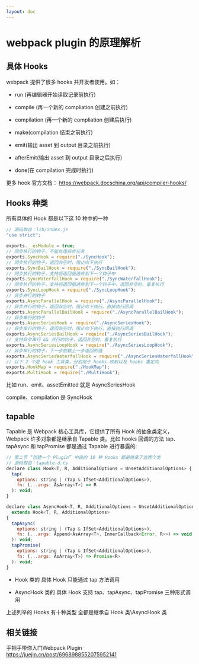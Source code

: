 ```yaml
---
layout: doc
---
```


# webpack plugin 的原理解析

## 具体 Hooks

webpack 提供了很多 hooks 共开发者使用。如：

- run (再编辑器开始读取记录前执行)

- compile (再一个新的 compliation 创建之前执行)

- compilation (再一个新的 compliation 创建后执行)

- make(compilation 结束之前执行)

- emit(输出 asset 到 output 目录之前执行)

- afterEmit(输出 asset 到 output 目录之后执行)

- done(在 compilation 完成时执行)

更多 hook 官方文档：
https://webpack.docschina.org/api/compiler-hooks/

## Hooks 种类

所有具体的 Hook 都是以下这 10 种中的一种

```js
// 源码取自：lib/index.js
"use strict";

exports.__esModule = true;
// 同步执行的钩子，不能处理异步任务
exports.SyncHook = require("./SyncHook");
// 同步执行的钩子，返回非空时，阻止向下执行
exports.SyncBailHook = require("./SyncBailHook");
// 同步执行的钩子，支持将返回值透传到下一个钩子中
exports.SyncWaterfallHook = require("./SyncWaterfallHook");
// 同步执行的钩子，支持将返回值透传到下一个钩子中，返回非空时，重复执行
exports.SyncLoopHook = require("./SyncLoopHook");
// 异步并行的钩子
exports.AsyncParallelHook = require("./AsyncParallelHook");
// 异步并行的钩子，返回非空时，阻止向下执行，直接执行回调
exports.AsyncParallelBailHook = require("./AsyncParallelBailHook");
// 异步串行的钩子
exports.AsyncSeriesHook = require("./AsyncSeriesHook");
// 异步串行的钩子，返回非空时，阻止向下执行，直接执行回调
exports.AsyncSeriesBailHook = require("./AsyncSeriesBailHook");
// 支持异步串行 && 并行的钩子，返回非空时，重复执行
exports.AsyncSeriesLoopHook = require("./AsyncSeriesLoopHook");
// 异步串行的钩子，下一步依赖上一步返回的值
exports.AsyncSeriesWaterfallHook = require("./AsyncSeriesWaterfallHook");
// 以下 2 个是 hook 工具类，分别用于 hooks 映射以及 hooks 重定向
exports.HookMap = require("./HookMap");
exports.MultiHook = require("./MultiHook");
```

比如 run、emit、assetEmitted 就是 AsyncSeriesHook

compile、compilation 是 SyncHook

## tapable

Tapable 是 Webpack 核心工具库，它提供了所有 Hook 的抽象类定义，Webpack 许多对象都是继承自 Tapable 类。比如 hooks 回调的方法 tap、tapAsync 和 tapPromise 都是通过 Tapable 进行暴露的:

```js
// 第二节 “创建一个 Plugin” 中说的 10 种 Hooks 都是继承了这两个类
// 源码取自：tapable.d.ts
declare class Hook<T, R, AdditionalOptions = UnsetAdditionalOptions> {
  tap(
    options: string | (Tap & IfSet<AdditionalOptions>),
    fn: (...args: AsArray<T>) => R
  ): void;
}

declare class AsyncHook<T, R, AdditionalOptions = UnsetAdditionalOptions>
  extends Hook<T, R, AdditionalOptions>
{
  tapAsync(
    options: string | (Tap & IfSet<AdditionalOptions>),
    fn: (...args: Append<AsArray<T>, InnerCallback<Error, R>>) => void
  ): void;
  tapPromise(
    options: string | (Tap & IfSet<AdditionalOptions>),
    fn: (...args: AsArray<T>) => Promise<R>
  ): void;
}
```

- Hook 类的 具体 Hook 只能通过 tap 方法调用

- AsyncHook 类的 具体 Hook 支持 tap、tapAsync、tapPromise 三种形式调用

上述列举的 Hooks 有十种类型 全都是继承自 Hook 类\AsyncHook 类

## 相关链接

手把手带你入门Webpack Plugin
https://juejin.cn/post/6968988552075952141